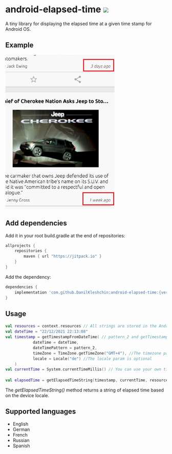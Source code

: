 # android-elapsed-time [![](https://jitpack.io/v/DanilKleshchin/android-elapsed-time.svg)](https://jitpack.io/#DanilKleshchin/android-elapsed-time)

A tiny library for displaying the elapsed time at a given time stamp for Android OS.

## Example

![Alt text](/screenshot/screenshot.png?raw=true)

## Add dependencies
Add it in your root build.gradle at the end of repositories:
```gradle
allprojects {
    repositories {
        maven { url "https://jitpack.io" }
    }
}
```
 Add the dependency:
```gradle
dependencies {
    implementation 'com.github.DanilKleshchin:android-elapsed-time:{version}'
}
```

## Usage
```kotlin
val resources = context.resources // All strings are stored in the Android plurals res directory.
val dateTime = "22/12/2021 22:13:08"
val timestamp = getTimestampFromDateTime( // pattern_2 and getTimestampFromDateTime() are included in the lib
            dateTime = dateTime,
            dateTimePattern = pattern_2,
            timeZone = TimeZone.getTimeZone("GMT+4"), //The timezone param is optional
            locale = Locale("de") //The locale param is optional
    )
val currentTime = System.currentTimeMillis() // You can use your own timestamp

val elapsedTime = getElapsedTimeString(timestamp, currentTime, resources) // "1 day ago"
```

The _getElapsedTimeString()_ method returns a string of elapsed time based on the device locale.

## Supported languages
* English
* German
* French
* Russian
* Spanish
